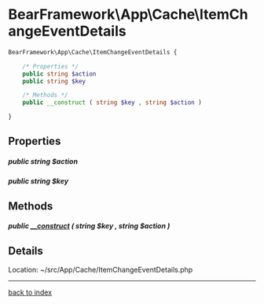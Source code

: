 # BearFramework\App\Cache\ItemChangeEventDetails

```php
BearFramework\App\Cache\ItemChangeEventDetails {

	/* Properties */
	public string $action
	public string $key

	/* Methods */
	public __construct ( string $key , string $action )

}
```

## Properties

##### public string $action

##### public string $key

## Methods

##### public [__construct](bearframework.app.cache.itemchangeeventdetails.__construct.method.md) ( string $key , string $action )

## Details

Location: ~/src/App/Cache/ItemChangeEventDetails.php

---

[back to index](index.md)


